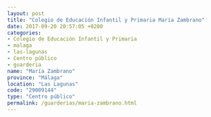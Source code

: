```yaml
---
layout: post
title: "Colegio de Educación Infantil y Primaria María Zambrano"
date: 2017-09-20 20:57:05 +0200
categories:
- Colegio de Educación Infantil y Primaria
- malaga
- las-lagunas
- Centro público
- guarderia
name: "María Zambrano"
province: "Málaga"
location: "Las Lagunas"
code: "29009144"
type: "Centro público"
permalink: /guarderias/maria-zambrano.html
---
```

